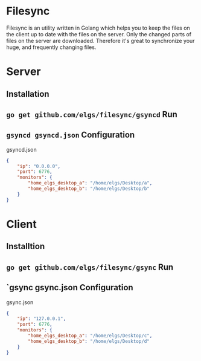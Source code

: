 Filesync
===
Filesync is an utility written in Golang which helps you to keep the files on the client up to date with the files on the server. Only the changed parts of files on the server are downloaded. Therefore it's great to synchronize your huge, and frequently changing files.

Server
===
Installation
---
`go get github.com/elgs/filesync/gsyncd`
Run
---
`gsyncd gsyncd.json`
Configuration
---
gsyncd.json
```json
{
    "ip": "0.0.0.0",
    "port": 6776,
    "monitors": {
        "home_elgs_desktop_a": "/home/elgs/Desktop/a",
        "home_elgs_desktop_b": "/home/elgs/Desktop/b"
    }
}
```


Client
===
Installtion
---
`go get github.com/elgs/filesync/gsync`
Run
---
`gsync gsync.json
Configuration
---
gsync.json
```json
{
    "ip": "127.0.0.1",
    "port": 6776,
    "monitors": {
        "home_elgs_desktop_a": "/home/elgs/Desktop/c",
        "home_elgs_desktop_b": "/home/elgs/Desktop/d"
    }
}
```
